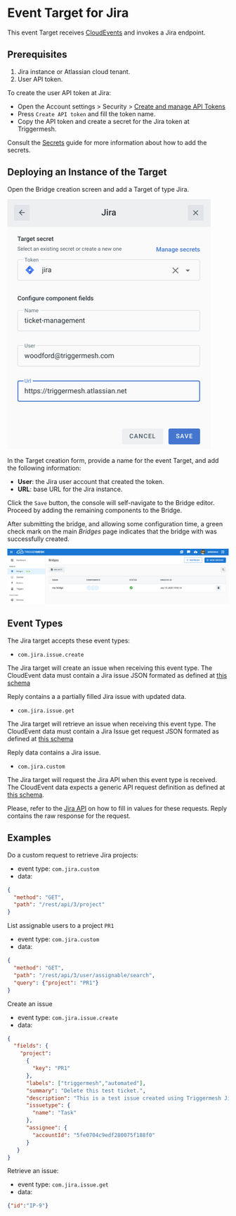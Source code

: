 # Event Target for Jira

This event Target receives [CloudEvents][ce] and invokes a Jira endpoint.

## Prerequisites

1. Jira instance or Atlassian cloud tenant.
1. User API token.

To create the user API token at Jira:

- Open the Account settings > Security > [Create and manage API Tokens][api-tokens]
- Press `Create API token` and fill the token name.
- Copy the API token and create a secret for the Jira token at Triggermesh.

Consult the [Secrets](../guides/secrets.md) guide for more information about how to add the secrets.

## Deploying an Instance of the Target

Open the Bridge creation screen and add a Target of type Jira.

![Adding a Jira Target](../images/jira-target/jira-target-creation.png)

In the Target creation form, provide a name for the event Target, and add the following information:

* **User**: the Jira user account that created the token.
* **URL**: base URL for the Jira instance.

Click the `Save` button, the console will self-navigate to the Bridge editor. Proceed by adding the remaining components to the Bridge.

After submitting the bridge, and allowing some configuration time, a green check mark on the main _Bridges_ page indicates that the bridge with was successfully created.

![Bridge status](../images/bridge-status-green.png)

## Event Types

The Jira target accepts these event types:

- `com.jira.issue.create`

The Jira target will create an issue when receiving this event type. The CloudEvent data must contain a Jira issue JSON formated as defined at [this schema](../schemas/jira.issue.json)

Reply contains a a partially filled Jira issue with updated data.

- `com.jira.issue.get`

The Jira target will retrieve an issue when receiving this event type. The CloudEvent data must contain a Jira Issue get request  JSON formated as defined at [this schema](../schemas/jira.issue.get.json)

Reply data contains a Jira issue.

- `com.jira.custom`

The Jira target will request the Jira API when this event type is received. The CloudEvent data expects a generic API request definition as defined at [this schema](../schemas/jira.custom.json).

Please, refer to the [Jira API][jira-api] on how to fill in values for these requests. Reply contains the raw response for the request.

## Examples

Do a custom request to retrieve Jira projects:

* event type: `com.jira.custom`
* data:
```json
{
  "method": "GET",
  "path": "/rest/api/3/project"
}
```

List assignable users to a project `PR1`

* event type: `com.jira.custom`
* data:
```json
{
  "method": "GET",
  "path": "/rest/api/3/user/assignable/search",
  "query": {"project": "PR1"}
}
```

Create an issue

* event type: `com.jira.issue.create`
* data:
```json
{
  "fields": {
    "project":
      {
        "key": "PR1"
      },
      "labels": ["triggermesh","automated"],
      "summary": "Delete this test ticket.",
      "description": "This is a test issue created using Triggermesh Jira Target",
      "issuetype": {
        "name": "Task"
      },
      "assignee": {
        "accountId": "5fe0704c9edf280075f188f0"
      }
   }
}
```

Retrieve an issue:

* event type: `com.jira.issue.get`
* data:
```json
{"id":"IP-9"}
```

[ce]: https://cloudevents.io/
[api-tokens]: https://id.atlassian.com/manage-profile/security/api-tokens
[ce-jsonformat]: https://github.com/cloudevents/spec/blob/v1.0/json-format.md
[jira-api]: https://developer.atlassian.com/cloud/jira/software/rest/intro/
